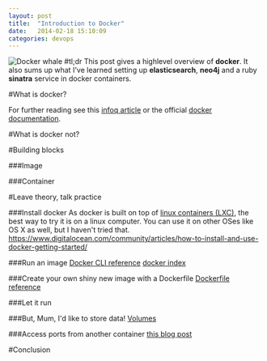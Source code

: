 ```yaml
---
layout: post
title:  "Introduction to Docker"
date:   2014-02-18 15:10:09
categories: devops
---
```


![Docker whale](https://www.docker.io/static/img/homepage-docker-logo.png)
#tl;dr
This post gives a highlevel overview of **docker**. It also sums up what I've learned setting up **elasticsearch**, **neo4j** and a ruby **sinatra** service in docker containers.

#What is docker?


For further reading see this [infoq article](http://www.infoq.com/articles/docker-containers/) or the official [docker documentation](http://docker.io).

#What is docker not?


#Building blocks


###Image


###Container


#Leave theory, talk practice

###Install docker
As docker is built on top of [linux containers (LXC)](http://linuxcontainers.org/), the best way to try it is on a linux computer.
You can use it on other OSes like OS X as well, but I haven't tried that.
https://www.digitalocean.com/community/articles/how-to-install-and-use-docker-getting-started/

###Run an image
[Docker CLI reference](http://docs.docker.io/en/latest/commandline/cli/)
[docker index](https://index.docker.io/)

###Create your own shiny new image with a Dockerfile
[Dockerfile reference](http://docs.docker.io/en/latest/use/builder/)

###Let it run

###But, Mum, I'd like to store data!
[Volumes](http://crosbymichael.com/advanced-docker-volumes.html)

###Access ports from another container
[this blog post](http://docs.docker.io/en/latest/use/working_with_links_names/)

#Conclusion
